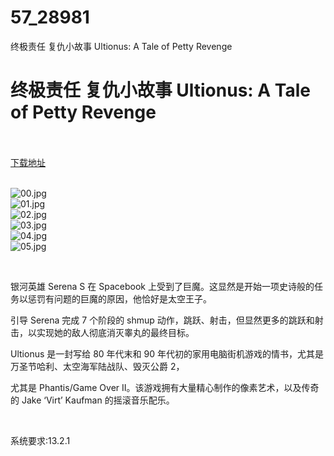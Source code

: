 # 57_28981
终极责任 复仇小故事 Ultionus: A Tale of Petty Revenge
# 终极责任 复仇小故事 Ultionus: A Tale of Petty Revenge
 <br/></br>
[下载地址](https://www.switch520.cc/article/28981 "下载地址")
<br/></br>

<p><img title="00.jpg" src="https://www.switch520.cc/muke_img/2022_04_01_3aa8518fa14ca.jpg" alt="00.jpg"><br>
<img title="01.jpg" src="https://www.switch520.cc/muke_img/2022_04_01_31d0c3187f60a.jpg" alt="01.jpg"><br>
<img title="02.jpg" src="https://www.switch520.cc/muke_img/2022_04_01_302d86465d302.jpg" alt="02.jpg"><br>
<img title="03.jpg" src="https://www.switch520.cc/muke_img/2022_04_01_a4e1bb1ebed55.jpg" alt="03.jpg"><br>
<img title="04.jpg" src="https://www.switch520.cc/muke_img/2022_04_01_83c356d1735e1.jpg" alt="04.jpg"><br>
<img title="05.jpg" src="https://www.switch520.cc/muke_img/2022_04_01_34c65ca44584b.jpg" alt="05.jpg"></p>
<p>&nbsp;</p>
<p>银河英雄 Serena S 在 Spacebook 上受到了巨魔。这显然是开始一项史诗般的任务以惩罚有问题的巨魔的原因，他恰好是太空王子。</p>
<p>引导 Serena 完成 7 个阶段的 shmup 动作，跳跃、射击，但显然更多的跳跃和射击，以实现她的敌人彻底消灭睾丸的最终目标。</p>
<p>Ultionus 是一封写给 80 年代末和 90 年代初的家用电脑街机游戏的情书，尤其是万圣节哈利、太空海军陆战队、毁灭公爵 2，</p>
<p>尤其是 Phantis/Game Over II。该游戏拥有大量精心制作的像素艺术，以及传奇的 Jake ‘Virt’ Kaufman 的摇滚音乐配乐。</p>
<p>&nbsp;</p>
<p>系统要求:13.2.1</p>



